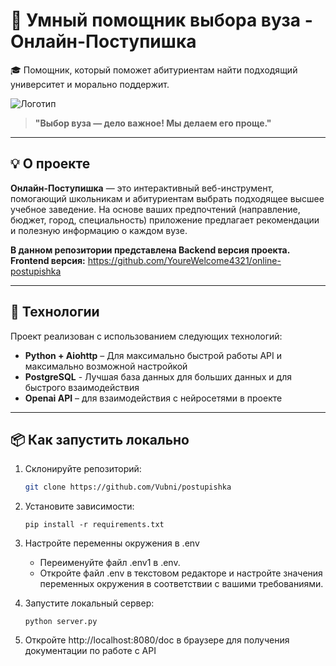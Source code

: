 # 🐬 Умный помощник выбора вуза - Онлайн-Поступишка

🎓 Помощник, который поможет абитуриентам найти подходящий университет и морально поддержит.

![Логотип](/public/dolphin.png)

> **"Выбор вуза — дело важное! Мы делаем его проще."**

---

## 💡 О проекте

**Онлайн-Поступишка** — это интерактивный веб-инструмент, помогающий школьникам и абитуриентам выбрать подходящее высшее учебное заведение. На основе ваших предпочтений (направление, бюджет, город, специальность) приложение предлагает рекомендации и полезную информацию о каждом вузе.

**В данном репозитории представлена Backend версия проекта.**
**Frontend версия:** https://github.com/YoureWelcome4321/online-postupishka

---

## 🔧 Технологии

Проект реализован с использованием следующих технологий:

- **Python + Aiohttp** – Для максимально быстрой работы API и максимально возможной настройкой
- **PostgreSQL** - Лучшая база данных для больших данных и для быстрого взаимодействия
- **Openai API** – для взаимодействия с нейросетями в проекте

---

## 📦 Как запустить локально

1. Склонируйте репозиторий:
   ```bash
   git clone https://github.com/Vubni/postupishka
   ```

2. Установите зависимости:
   ```console
   pip install -r requirements.txt
   ```

3. Настройте переменны окружения в .env
    * Переименуйте файл .env1 в .env.
    * Откройте файл .env в текстовом редакторе и настройте значения переменных окружения в соответствии с вашими требованиями.

4. Запустите локальный сервер:
   ```console
   python server.py
   ```

4. Откройте http://localhost:8080/doc в браузере для получения документации по работе с API
   
